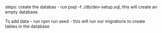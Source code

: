 steps:
create the databas - run psql -f ./db/dev-setup.sql, this will create an empty database.

To add data - run npm run seed - this will run our migrations to create tables in the database

